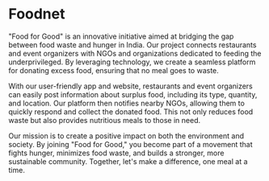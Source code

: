 # Foodnet
"Food for Good" is an innovative initiative aimed at bridging the gap between food waste and hunger in India. Our project connects restaurants and event organizers with NGOs and organizations dedicated to feeding the underprivileged. By leveraging technology, we create a seamless platform for donating excess food, ensuring that no meal goes to waste.

With our user-friendly app and website, restaurants and event organizers can easily post information about surplus food, including its type, quantity, and location. Our platform then notifies nearby NGOs, allowing them to quickly respond and collect the donated food. This not only reduces food waste but also provides nutritious meals to those in need.

Our mission is to create a positive impact on both the environment and society. By joining "Food for Good," you become part of a movement that fights hunger, minimizes food waste, and builds a stronger, more sustainable community. Together, let's make a difference, one meal at a time.

